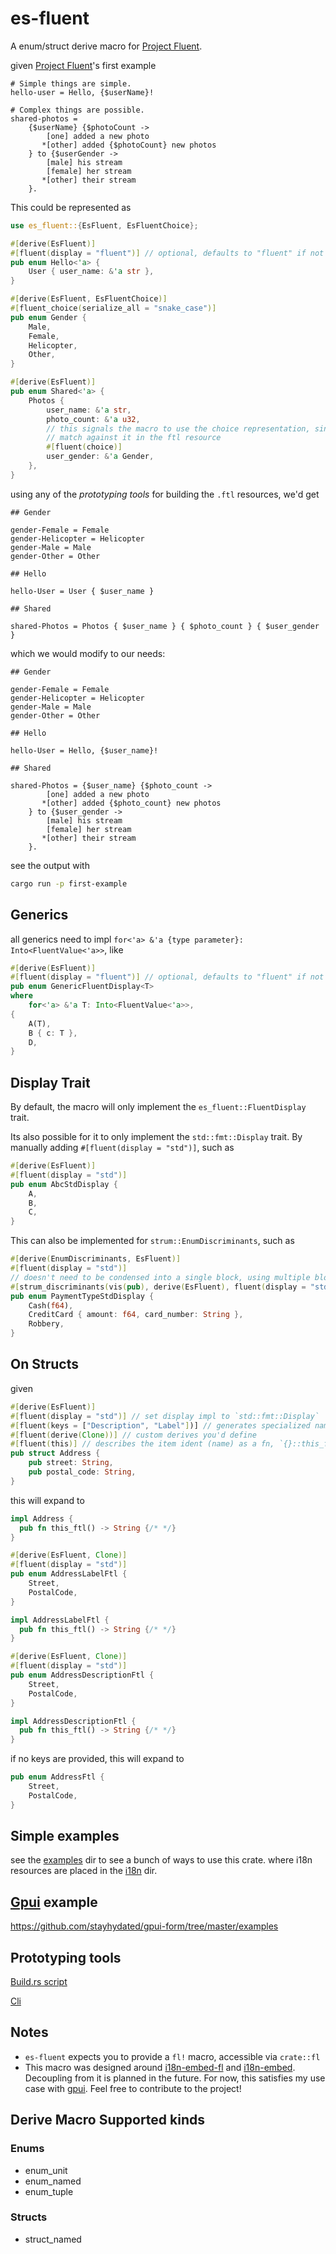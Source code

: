 # es-fluent

A enum/struct derive macro for [Project Fluent](https://projectfluent.org/).

given [Project Fluent](https://projectfluent.org/)'s first example

```ftl
# Simple things are simple.
hello-user = Hello, {$userName}!

# Complex things are possible.
shared-photos =
    {$userName} {$photoCount ->
        [one] added a new photo
       *[other] added {$photoCount} new photos
    } to {$userGender ->
        [male] his stream
        [female] her stream
       *[other] their stream
    }.
```

This could be represented as

```rs
use es_fluent::{EsFluent, EsFluentChoice};

#[derive(EsFluent)]
#[fluent(display = "fluent")] // optional, defaults to "fluent" if not specified
pub enum Hello<'a> {
    User { user_name: &'a str },
}

#[derive(EsFluent, EsFluentChoice)]
#[fluent_choice(serialize_all = "snake_case")]
pub enum Gender {
    Male,
    Female,
    Helicopter,
    Other,
}

#[derive(EsFluent)]
pub enum Shared<'a> {
    Photos {
        user_name: &'a str,
        photo_count: &'a u32,
        // this signals the macro to use the choice representation, since we'll
        // match against it in the ftl resource
        #[fluent(choice)]
        user_gender: &'a Gender,
    },
}
```

using any of the *prototyping tools* for building the `.ftl` resources, we'd get

```ftl
## Gender

gender-Female = Female
gender-Helicopter = Helicopter
gender-Male = Male
gender-Other = Other

## Hello

hello-User = User { $user_name }

## Shared

shared-Photos = Photos { $user_name } { $photo_count } { $user_gender }
```

which we would modify to our needs:

```ftl
## Gender

gender-Female = Female
gender-Helicopter = Helicopter
gender-Male = Male
gender-Other = Other

## Hello

hello-User = Hello, {$user_name}!

## Shared

shared-Photos = {$user_name} {$photo_count ->
        [one] added a new photo
       *[other] added {$photo_count} new photos
    } to {$user_gender ->
        [male] his stream
        [female] her stream
       *[other] their stream
    }.
```

see the output with

```sh
cargo run -p first-example
```

## Generics

all generics need to impl `for<'a> &'a {type parameter}: Into<FluentValue<'a>>`, like

```rust
#[derive(EsFluent)]
#[fluent(display = "fluent")] // optional, defaults to "fluent" if not specified
pub enum GenericFluentDisplay<T>
where
    for<'a> &'a T: Into<FluentValue<'a>>,
{
    A(T),
    B { c: T },
    D,
}
```

## Display Trait

By default, the macro will only implement the `es_fluent::FluentDisplay` trait.

Its also possible for it to only implement the `std::fmt::Display` trait. By manually adding `#[fluent(display = "std")]`, such as

```rs
#[derive(EsFluent)]
#[fluent(display = "std")]
pub enum AbcStdDisplay {
    A,
    B,
    C,
}
```

This can also be implemented for `strum::EnumDiscriminants`, such as

```rs
#[derive(EnumDiscriminants, EsFluent)]
#[fluent(display = "std")]
// doesn't need to be condensed into a single block, using multiple block is fine.
#[strum_discriminants(vis(pub), derive(EsFluent), fluent(display = "std"))]
pub enum PaymentTypeStdDisplay {
    Cash(f64),
    CreditCard { amount: f64, card_number: String },
    Robbery,
}
```

## On Structs

given

```rs
#[derive(EsFluent)]
#[fluent(display = "std")] // set display impl to `std::fmt::Display`
#[fluent(keys = ["Description", "Label"])] // generates specialized names
#[fluent(derive(Clone))] // custom derives you'd define
#[fluent(this)] // describes the item ident (name) as a fn, `{}::this_ftl()`
pub struct Address {
    pub street: String,
    pub postal_code: String,
}
```

this will expand to

```rs
impl Address {
  pub fn this_ftl() -> String {/* */}
}

#[derive(EsFluent, Clone)]
#[fluent(display = "std")]
pub enum AddressLabelFtl {
    Street,
    PostalCode,
}

impl AddressLabelFtl {
  pub fn this_ftl() -> String {/* */}
}

#[derive(EsFluent, Clone)]
#[fluent(display = "std")]
pub enum AddressDescriptionFtl {
    Street,
    PostalCode,
}

impl AddressDescriptionFtl {
  pub fn this_ftl() -> String {/* */}
}

```

if no keys are provided, this will expand to

```rs
pub enum AddressFtl {
    Street,
    PostalCode,
}
```

## Simple examples

see the [examples](examples) dir to see a bunch of ways to use this crate. where i18n resources are placed in the [i18n](examples/i18n) dir.

## [Gpui](https://gpui.rs) example

<https://github.com/stayhydated/gpui-form/tree/master/examples>

## Prototyping tools

[Build.rs script](crates/es-fluent-build/README.md)

[Cli](crates/es-fluent-cli/README.md)

## Notes

- `es-fluent` expects you to provide a `fl!` macro, accessible via `crate::fl`
- This macro was designed around [i18n-embed-fl](https://github.com/kellpossible/cargo-i18n/tree/master/i18n-embed-fl) and [i18n-embed](https://github.com/kellpossible/cargo-i18n/tree/master/i18n-embed). Decoupling from it is planned in the future. For now, this satisfies my use case with [gpui](https://gpui.rs). Feel free to contribute to the project!

## Derive Macro Supported kinds

### Enums

- enum_unit
- enum_named
- enum_tuple

### Structs

- struct_named
